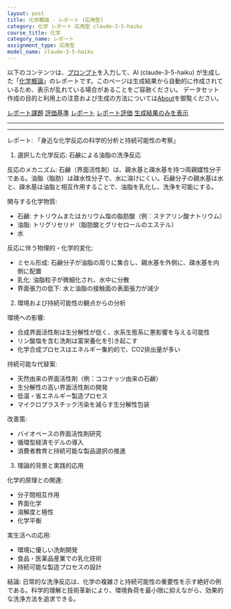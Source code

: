 ```yaml
---
layout: post
title: 化学概論 - レポート (応用型)
category: 化学 レポート 応用型 claude-3-5-haiku
course_title: 化学
category_name: レポート
assignment_type: 応用型
model_name: claude-3-5-haiku
---
```


以下のコンテンツは、[プロンプト](http://127.0.0.1:8000/generated/化学/claude-3-5-haiku/prompt_レポート-応用型.md)を入力して、AI (claude-3-5-haiku) が生成した「[化学概論](/contents/化学/)」のレポートです。このページは生成結果から自動的に作成されているため、表示が乱れている場合があることをご容赦ください。
データセット作成の目的と利用上の注意および生成の方法については[About](/About)を御覧ください。

[レポート課題](../レポート課題-応用型)
[評価基準](../評価基準-応用型)
[レポート](../レポート-応用型)
[レポート評価](../レポート評価-応用型)
[生成結果のみを表示](http://127.0.0.1:8000/generated/化学/claude-3-5-haiku/レポート-応用型.md)
  

***
***
  
レポート: 「身近な化学反応の科学的分析と持続可能性の考察」

1. 選択した化学反応: 石鹸による油脂の洗浄反応

反応のメカニズム:
石鹸（界面活性剤）は、親水基と疎水基を持つ両親媒性分子である。油脂（脂肪）は疎水性分子で、水に溶けにくい。石鹸分子の親水基は水と、疎水基は油脂と相互作用することで、油脂を乳化し、洗浄を可能にする。

関与する化学物質:
- 石鹸: ナトリウムまたはカリウム塩の脂肪酸（例：ステアリン酸ナトリウム）
- 油脂: トリグリセリド（脂肪酸とグリセロールのエステル）
- 水

反応に伴う物理的・化学的変化:
- ミセル形成: 石鹸分子が油脂の周りに集合し、親水基を外側に、疎水基を内側に配置
- 乳化: 油脂粒子が微細化され、水中に分散
- 界面張力の低下: 水と油脂の接触面の表面張力が減少

2. 環境および持続可能性の観点からの分析

環境への影響:
- 合成界面活性剤は生分解性が低く、水系生態系に悪影響を与える可能性
- リン酸塩を含む洗剤は富栄養化を引き起こす
- 化学合成プロセスはエネルギー集約的で、CO2排出量が多い

持続可能な代替案:
- 天然由来の界面活性剤（例：ココナッツ由来の石鹸）
- 生分解性の高い界面活性剤の開発
- 低温・省エネルギー製造プロセス
- マイクロプラスチック汚染を減らす生分解性包装

改善策:
- バイオベースの界面活性剤研究
- 循環型経済モデルの導入
- 消費者教育と持続可能な製品選択の推進

3. 理論的背景と実践的応用

化学的原理との関連:
- 分子間相互作用
- 界面化学
- 溶解度と極性
- 化学平衡

実生活への応用:
- 環境に優しい洗剤開発
- 食品・医薬品産業での乳化技術
- 持続可能な製造プロセスの設計

結論:
日常的な洗浄反応は、化学の複雑さと持続可能性の重要性を示す絶好の例である。科学的理解と技術革新により、環境負荷を最小限に抑えながら、効果的な洗浄方法を追求できる。
